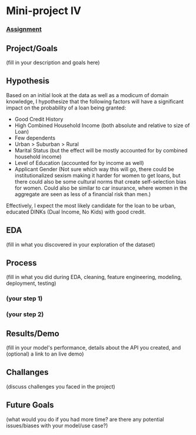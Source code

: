 # Mini-project IV

### [Assignment](assignment.md)

## Project/Goals
(fill in your description and goals here)

## Hypothesis
Based on an initial look at the data as well as a modicum of domain knowledge, I hypothesize that the following factors will have a significant impact on the probability of a loan being granted:
 - Good Credit History
 - High Combined Household Income (both absolute and relative to size of Loan)
 - Few dependents
 - Urban > Suburban > Rural 
 - Marital Status (but the effect will be mostly accounted for by combined household income)
 - Level of Education (accounted for by income as well)
 - Applicant Gender (Not sure which way this will go, there could be institutionalized sexism making it harder for women to get loans, but there could also be some cultural norms that create self-selection bias for women.  Could also be similar to car insurance, where women in the aggregate are seen as less of a financial risk than men.)
 
 Effectively, I expect the most likely candidate for the loan to be urban, educated DINKs (Dual Income, No Kids) with good credit.  
## EDA 
(fill in what you discovered in your exploration of the dataset)


## Process
(fill in what you did during EDA, cleaning, feature engineering, modeling, deployment, testing)
### (your step 1)
### (your step 2)

## Results/Demo
(fill in your model's performance, details about the API you created, and (optional) a link to an live demo)

## Challanges 
(discuss challenges you faced in the project)

## Future Goals
(what would you do if you had more time? are there any potential issues/biases with your model/use case?)
